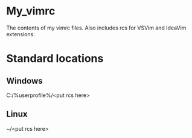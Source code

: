 # My_vimrc
The contents of my vimrc files. Also includes rcs for VSVim and IdeaVim extensions.

# Standard locations
## Windows
C:/%userprofile%/\<put rcs here\>

## Linux
~/\<put rcs here\>
